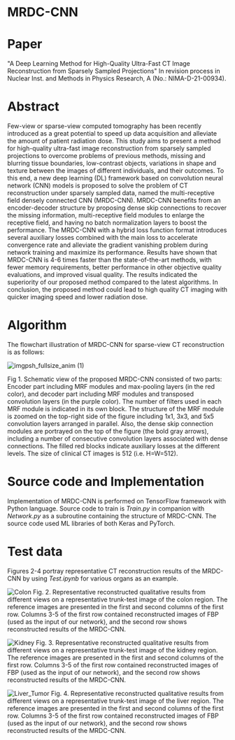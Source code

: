 # MRDC-CNN


# Paper
"A Deep Learning Method for High-Quality Ultra-Fast CT Image Reconstruction from Sparsely Sampled Projections"
In revision process in Nuclear Inst. and Methods in Physics Research, A (No.: NIMA-D-21-00934).

# Abstract 
Few-view or sparse-view computed tomography has been recently introduced as a great potential to speed up data acquisition and alleviate the amount of patient radiation dose. This study aims to present a method for high-quality ultra-fast image reconstruction from sparsely sampled projections to overcome problems of previous methods, missing and blurring tissue boundaries, low-contrast objects, variations in shape and texture between the images of different individuals, and their outcomes. To this end, a new deep learning (DL) framework based on convolution neural network (CNN) models is proposed to solve the problem of CT reconstruction under sparsely sampled data, named the multi-receptive field densely connected CNN (MRDC-CNN). MRDC-CNN benefits from an encoder-decoder structure by proposing dense skip connections to recover the missing information, multi-receptive field modules to enlarge the receptive field, and having no batch normalization layers to boost the performance. The MRDC-CNN with a hybrid loss function format introduces several auxiliary losses combined with the main loss to accelerate convergence rate and alleviate the gradient vanishing problem during network training and maximize its performance. Results have shown that MRDC-CNN is 4-6 times faster than the state-of-the-art methods, with fewer memory requirements, better performance in other objective quality evaluations, and improved visual quality. The results indicated the superiority of our proposed method compared to the latest algorithms. In conclusion, the proposed method could lead to high quality CT imaging with quicker imaging speed and lower radiation dose.

# Algorithm
The flowchart illustration of MRDC-CNN for sparse-view CT reconstruction is as follows:

![imgpsh_fullsize_anim (1)](https://user-images.githubusercontent.com/42764887/150152314-4f450e49-42a9-4c32-bee2-f3b4ff5c319e.png)

Fig 1. Schematic view of the proposed MRDC-CNN consisted of two parts: Encoder part including MRF modules and max-pooling layers (in the red color), and decoder part including MRF modules and transposed convolution layers (in the purple color). The number of filters used in each MRF module is indicated in its own block. The structure of the MRF module is zoomed on the top-right side of the figure including 1x1, 3x3, and 5x5 convolution layers arranged in parallel. Also, the dense skip connection modules are portrayed on the top of the figure (the bold gray arrows), including a number of consecutive convolution layers associated with dense connections. The filled red blocks indicate auxiliary losses at the different levels. The size of clinical CT images is 512 (i.e. H=W=512).


# Source code and Implementation

Implementation of MRDC-CNN is performed on TensorFlow framework with Python language. Source code to train is *Train.py* in companion with *Network.py* as a subroutine containing the structure of MRDC-CNN. The source code used ML libraries of both Keras and PyTorch.


# Test data

Figures 2-4 portray representative CT reconstruction results of the MRDC-CNN by using *Test.ipynb* for various organs as an example.

![Colon](https://user-images.githubusercontent.com/42764887/149763656-02e82e6a-7ca0-4284-94f5-b694d3387c1a.png)
Fig. 2. Representative reconstructed qualitative results from different views on a representative trunk-test image of the colon region. The reference images are presented in the first and second columns of the first row. Columns 3-5 of the first row contained reconstructed images of FBP (used as the input of our network), and the second row shows reconstructed results of the MRDC-CNN.

![Kidney](https://user-images.githubusercontent.com/42764887/149764076-f188734e-0d4c-4dee-a614-ccd0abf6612c.png)
Fig. 3. Representative reconstructed qualitative results from different views on a representative trunk-test image of the kidney region. The reference images are presented in the first and second columns of the first row. Columns 3-5 of the first row contained reconstructed images of FBP (used as the input of our network), and the second row shows reconstructed results of the MRDC-CNN.


![Liver_Tumor](https://user-images.githubusercontent.com/42764887/149764216-11523a8d-2ce7-4f4d-a4bd-59a9f6f6c86f.png)
Fig. 4. Representative reconstructed qualitative results from different views on a representative trunk-test image of the liver region. The reference images are presented in the first and second columns of the first row. Columns 3-5 of the first row contained reconstructed images of FBP (used as the input of our network), and the second row shows reconstructed results of the MRDC-CNN.
